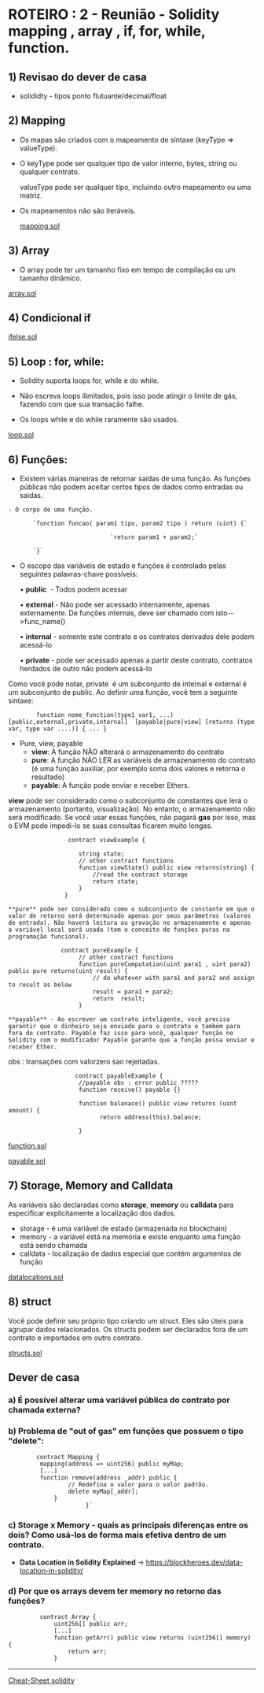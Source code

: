 # ROTEIRO : 2 - Reunião -  Solidity mapping , array , if, for, while,  function.


 ## 1) Revisao do dever de casa

   -  solididty - tipos ponto flutuante/decimal/float
   

 ## 2) Mapping
 
   - Os mapas são criados com o mapeamento de sintaxe (keyType => valueType).

   - O keyType pode ser qualquer tipo de valor interno, bytes, string ou qualquer contrato.
     
     valueType pode ser qualquer tipo, incluindo outro mapeamento ou uma matriz.
     
   - Os mapeamentos não são iteráveis.
     
     [mapping.sol](https://raw.githubusercontent.com/valterlobo/grupo_estudos_solidity/main/reuniao_2/mapping.sol)


 ## 3) Array 

   - O array pode ter um tamanho fixo em tempo de compilação ou um tamanho dinâmico.
  
  [array.sol](https://raw.githubusercontent.com/valterlobo/grupo_estudos_solidity/main/reuniao_2/reuniao_2/array.sol)
    
## 4) Condicional if  
  
  [ifelse.sol](https://raw.githubusercontent.com/valterlobo/grupo_estudos_solidity/main/reuniao_2/ifelse.sol)
  
## 5) Loop : for, while:

   - Solidity suporta loops for, while e do while.

   - Não escreva loops ilimitados, pois isso pode atingir o limite de gás, fazendo com que sua transação falhe.
   
   - Os loops while e do while raramente são usados.
   
   [loop.sol](https://raw.githubusercontent.com/valterlobo/grupo_estudos_solidity/main/reuniao_2/loop.sol)


## 6) Funções:

   - Existem várias maneiras de retornar saídas de uma função. As funções públicas não podem aceitar certos tipos de dados como entradas ou saídas.
    
    - O corpo de uma função.
    
      ​     `function funcao( param1 tipo, param2 tipo ) return (uint) {`
    
      ​                           `return param1 + param2;`
    
      ​     `}`
      
   - O escopo das variáveis de estado e funções é controlado pelas seguintes palavras-chave possíveis:
    
     • **public**    - Todos podem acessar
    
     • **external** - Não pode ser acessado internamente, apenas externamente. De funções internas, deve ser chamado com isto-->func_name()
    
     • **internal**  - somente este contrato e os contratos derivados dele podem acessá-lo
    
     • **private**   - pode ser acessado apenas a partir deste contrato, contratos herdados de outro não podem acessá-lo
    

  Como você pode notar, private  é um subconjunto de internal e external é um subconjunto de public. Ao definir uma função, você tem a seguinte sintaxe:

            function nome_function(type1 var1, ...) [public,external,private,internal]  [payable|pure|view] [returns (type var, type var ....)] { ... }

  - Pure, view, payable
    -  **view**: A função NÃO alterará o armazenamento do contrato
    -  **pure**: A função NÃO  LER as variáveis de armazenamento do contrato (é uma função auxiliar, por exemplo soma dois valores e retorna o resultado)
    - **payable**: A função pode enviar e receber Ethers.
  
   **view** pode ser considerado como o subconjunto de constantes que lerá o armazenamento (portanto, visualização). No entanto, o armazenamento não será modificado. Se você usar essas funções, não pagará **gas** por isso, mas o EVM pode impedi-lo se suas consultas ficarem muito longas.
  
                     contract viewExample {
      
                        string state;
                        // other contract functions
                        function viewState() public view returns(string) {
                            //read the contract storage 
                            return state;
                        }
                    }

    **pure** pode ser considerado como o subconjunto de constante em que o valor de retorno será determinado apenas por seus parâmetros (valores de entrada). Não haverá leitura ou gravação no armazenamento e apenas a variável local será usada (tem o conceito de funções puras na programação funcional).
  
                   contract pureExample {
                        // other contract functions
                        function pureComputation(uint para1 , uint para2) public pure returns(uint result) {
                            // do whatever with para1 and para2 and assign to result as below
                            result = para1 + para2;
                            return  result;
                        }

    **payable** - Ao escrever um contrato inteligente, você precisa garantir que o dinheiro seja enviado para o contrato e também para fora do contrato. Payable faz isso para você, qualquer função no Solidity com o modificador Payable garante que a função possa enviar e receber Ether. 
  obs : transações com valorzero sao rejeitadas.
    
    
                       contract payableExample {
                        //payable obs : error public ?????
                        function receive() payable {}
                        
                        function balanace() public view returns (uint amount) {
                              return address(this).balance;
                                   
                        }




   [function.sol](https://raw.githubusercontent.com/valterlobo/grupo_estudos_solidity/main/reuniao_2/function.sol)
   
   [payable.sol](https://raw.githubusercontent.com/valterlobo/grupo_estudos_solidity/main/reuniao_2/payable.sol)

## 7) Storage, Memory and Calldata

As variáveis são declaradas como **storage**, **memory** ou **calldata** para especificar explicitamente a localização dos dados.

 - storage - é uma variável de estado (armazenada no blockchain)
 - memory - a variável está na memória e existe enquanto uma função está sendo chamada
 - calldata - localização de dados especial que contém argumentos de função

 [datalocations.sol](https://raw.githubusercontent.com/valterlobo/grupo_estudos_solidity/main/reuniao_2/datalocations.sol)
 
 
## 8) struct

Você pode definir seu próprio tipo criando um struct.
Eles são úteis para agrupar dados relacionados.
Os structs podem ser declarados fora de um contrato e importados em outro contrato.

 [structs.sol](https://raw.githubusercontent.com/valterlobo/grupo_estudos_solidity/main/reuniao_2/structs.sol)
 

  
   ## Dever de casa 
  
   ### a) É possível alterar uma variável pública do contrato por chamada externa?

   ### b) Problema de "out of gas" em funções que possuem o tipo "delete":

```
        contract Mapping {
         mapping(address => uint256) public myMap;
         [...]
         function remove(address _addr) public {
                 // Redefina o valor para o valor padrão.
                 delete myMap[_addr];
             }
                      }`
```


 ### c) Storage x Memory - quais as principais diferenças entre os dois? Como usá-los de forma mais efetiva dentro de um contrato.
 
 - **Data Location in Solidity Explained** -> https://blockheroes.dev/data-location-in-solidity/
 
      
 

 ### d) Por que os arrays devem ter memory no retorno das funções?

```
         contract Array {
             uint256[] public arr;
             [...]
             function getArr() public view returns (uint256[] memory) {
                 return arr;
             }

```
---------
[Cheat-Sheet solidity](https://intellipaat.com/mediaFiles/2019/03/Solidity-Cheat-Sheet.pdf)
